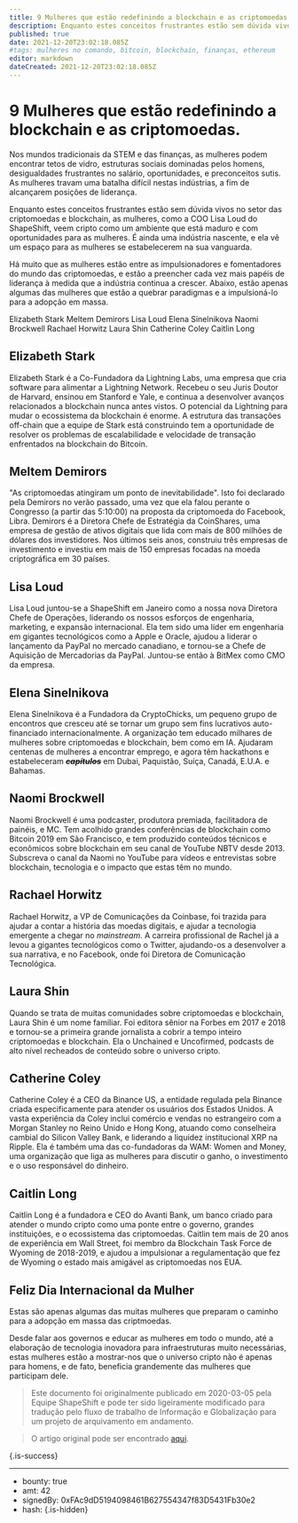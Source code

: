 ```yaml
---
title: 9 Mulheres que estão redefinindo a blockchain e as criptomoedas.
description: Enquanto estes conceitos frustrantes estão sem dúvida vivos no setor das criptomoedas e blockchain, as mulheres, como a COO Lisa Loud do ShapeShift, veem cripto como um ambiente que está maduro e com oportunidades para as mulheres.
published: true
date: 2021-12-20T23:02:18.085Z
#tags: mulheres no comando, bitcoin, blockchain, finanças, ethereum
editor: markdown
dateCreated: 2021-12-20T23:02:18.085Z
---
```


# 9 Mulheres que estão redefinindo a blockchain e as criptomoedas.
Nos mundos tradicionais da STEM e das finanças, as mulheres podem encontrar tetos de vidro, estruturas sociais dominadas pelos homens, desigualdades frustrantes no salário, oportunidades, e preconceitos sutis. As mulheres travam uma batalha difícil nestas indústrias, a fim de alcançarem posições de liderança.

Enquanto estes conceitos frustrantes estão sem dúvida vivos no setor das criptomoedas e blockchain, as mulheres, como a COO Lisa Loud do ShapeShift, veem cripto como um ambiente que está maduro e com oportunidades para as mulheres. É ainda uma indústria nascente, e ela vê um espaço para as mulheres se estabelecerem na sua vanguarda.

Há muito que as mulheres estão entre as impulsionadores e fomentadores do mundo das criptomoedas, e estão a preencher cada vez mais papéis de liderança à medida que a indústria continua a crescer. Abaixo, estão apenas algumas das mulheres que estão a quebrar paradigmas e a impulsioná-lo para a adopção em massa.

Elizabeth Stark
Meltem Demirors
Lisa Loud
Elena Sinelnikova
Naomi Brockwell
Rachael Horwitz
Laura Shin
Catherine Coley
Caitlin Long

## Elizabeth Stark
Elizabeth Stark é a Co-Fundadora da Lightning Labs, uma empresa que cria software para alimentar a Lightning Network. Recebeu o seu Juris Doutor de Harvard, ensinou em Stanford e Yale, e continua a desenvolver avanços relacionados a blockchain nunca antes vistos. O potencial da Lightning para mudar o ecossistema da blockchain é enorme. A estrutura das transações off-chain que a equipe de Stark está construindo tem a oportunidade de resolver os problemas de escalabilidade e velocidade de transação enfrentados na blockchain do Bitcoin.

## Meltem Demirors
"As criptomoedas atingiram um ponto de inevitabilidade". Isto foi declarado pela Demirors no verão passado, uma vez que ela falou perante o Congresso (a partir das 5:10:00) na proposta da criptomoeda do Facebook, Libra. Demirors é a Diretora Chefe de Estratégia da CoinShares, uma empresa de gestão de ativos digitais que lida com mais de 800 milhões de dólares dos investidores. Nos últimos seis anos, construiu três empresas de investimento e investiu em mais de 150 empresas focadas na moeda criptográfica em 30 países.

## Lisa Loud
Lisa Loud juntou-se a ShapeShift em Janeiro como a nossa nova Diretora Chefe de Operações, liderando os nossos esforços de engenharia, marketing, e expansão internacional. Ela tem sido uma líder em engenharia em gigantes tecnológicos como a Apple e Oracle, ajudou a liderar o lançamento da PayPal no mercado canadiano, e tornou-se a Chefe de Aquisição de Mercadorias da PayPal. Juntou-se então à BitMex como CMO da empresa.

## Elena Sinelnikova
Elena Sinelnikova é a Fundadora da CryptoChicks, um pequeno grupo de encontros que cresceu até se tornar um grupo sem fins lucrativos auto-financiado internacionalmente. A organização tem educado milhares de mulheres sobre criptomoedas e blockchain, bem como em IA. Ajudaram centenas de mulheres a encontrar emprego, e agora têm hackathons e estabeleceram ***~~capítulos~~*** em Dubai, Paquistão, Suíça, Canadá, E.U.A. e Bahamas.

## Naomi Brockwell
Naomi Brockwell é uma podcaster, produtora premiada, facilitadora de painéis, e MC. Tem acolhido grandes conferências de blockchain como Bitcoin 2019 em São Francisco, e tem produzido conteúdos técnicos e econômicos sobre blockchain em seu canal de YouTube NBTV desde 2013. Subscreva o canal da Naomi no YouTube para vídeos e entrevistas sobre blockchain, tecnologia e o impacto que estas têm no mundo.

## Rachael Horwitz
Rachael Horwitz, a VP de Comunicações da Coinbase, foi trazida para ajudar a contar a história das moedas digitais, e ajudar a tecnologia emergente a chegar no *mainstream*. A carreira profissional de Rachel já a levou a gigantes tecnológicos como o Twitter, ajudando-os a desenvolver a sua narrativa, e no Facebook, onde foi Diretora de Comunicação Tecnológica.

## Laura Shin
Quando se trata de muitas comunidades sobre criptomoedas e blockchain, Laura Shin é um nome familiar. Foi editora sênior na Forbes em 2017 e 2018 e tornou-se a primeira grande jornalista a cobrir a tempo inteiro criptomoedas e blockchain. Ela o Unchained e Uncofirmed, podcasts de alto nível recheados de conteúdo sobre o universo cripto.

## Catherine Coley
Catherine Coley é a CEO da Binance US, a entidade regulada pela Binance criada especificamente para atender os usuários dos Estados Unidos. A vasta experiência da Coley inclui comércio e vendas no estrangeiro com a Morgan Stanley no Reino Unido e Hong Kong, atuando como conselheira cambial do Silicon Valley Bank, e liderando a liquidez institucional XRP na Ripple. Ela é também uma das co-fundadoras da WAM: Women and Money, uma organização que liga as mulheres para discutir o ganho, o investimento e o uso responsável do dinheiro.

## Caitlin Long
Caitlin Long é a fundadora e CEO do Avanti Bank, um banco criado para atender o mundo cripto como uma ponte entre o governo, grandes instituições, e o ecossistema das criptomoedas. Caitlin tem mais de 20 anos de experiência em Wall Street, foi membro da Blockchain Task Force de Wyoming de 2018-2019, e ajudou a impulsionar a regulamentação que fez de Wyoming o estado mais amigável as criptomoedas nos EUA.

## Feliz Dia Internacional da Mulher
Estas são apenas algumas das muitas mulheres que preparam o caminho para a adopção em massa das criptmoedas. 

Desde falar aos governos e educar as mulheres em todo o mundo, até a elaboração de tecnologia inovadora para infraestruturas muito necessárias, estas mulheres estão a mostrar-nos que o universo cripto não é apenas para homens, e de fato, beneficia grandemente das mulheres que participam dele.

> Este documento foi originalmente publicado em 2020-03-05 pela Equipe ShapeShift e pode ter sido ligeiramente modificado para tradução pelo fluxo de trabalho de Informação e Globalização para um projeto de arquivamento em andamento.

> O artigo original pode ser encontrado [aqui](https://shapeshift.com/library/9-women-who-are-redefining-crypto-blockchain-tech).

{.is-success}

---

- bounty: true
- amt: 42
- signedBy: 0xFAc9dD5194098461B627554347f83D5431Fb30e2
- hash: 
{.is-hidden}